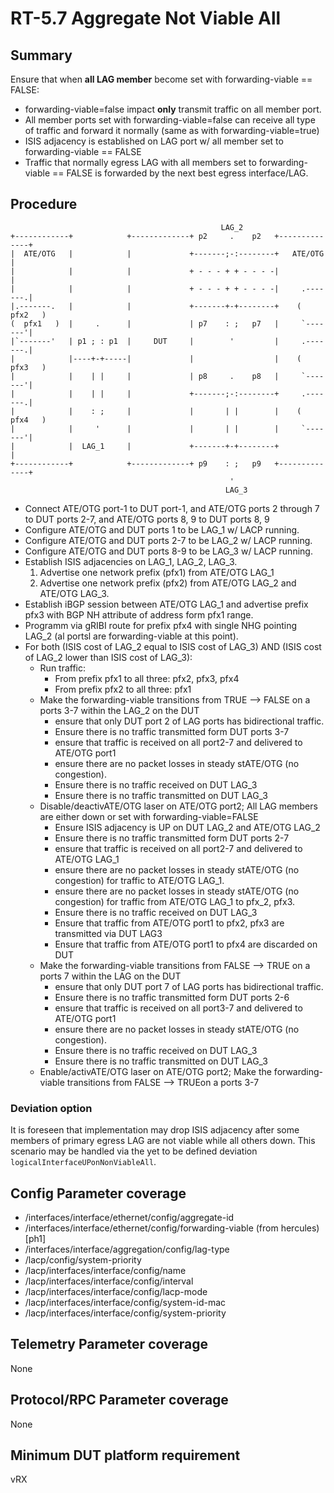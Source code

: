 # RT-5.7 Aggregate Not Viable All

## Summary

Ensure that when **all LAG member** become set with forwarding-viable == FALSE:

- forwarding-viable=false impact **only** transmit traffic on all member port.
- All member ports set with forwarding-viable=false can receive all type of
  traffic and forward it normally (same as with forwarding-viable=true)
- ISIS adjacency is established on LAG port w/ all member set to
  forwarding-viable == FALSE
- Traffic that normally egress LAG with all members set to forwarding-viable ==
  FALSE is forwarded by the next best egress interface/LAG.

## Procedure

```
                                               LAG_2
+------------+            +-------------+ p2     .    p2   +--------------+
|  ATE/OTG   |            |             +-------;-:--------+   ATE/OTG    |
|            |            |             + - - - + + - - - -|              |
|            |            |             + - - - + + - - - -|     .-------.|
|.-------.   |            |             +-------+-+--------+    (  pfx2   )
(  pfx1   )  |     .      |             | p7    : ;   p7   |     `-------'|
|`-------'   | p1 ; : p1  |     DUT     |        '         |     .-------.|
|            |----+-+-----|             |                  |    (  pfx3   )
|            |    | |     |             | p8     .    p8   |     `-------'|
|            |    | |     |             +-------;-:--------+     .-------.|
|            |    : ;     |             |       | |        |    (  pfx4   )
|            |     '      |             |       | |        |     `-------'|
|            |  LAG_1     |             +-------+-+--------+              |
+------------+            +-------------+ p9    : ;   p9   +--------------+
                                                 '
                                                LAG_3

```

- Connect ATE/OTG port-1 to DUT port-1, and ATE/OTG ports 2 through 7 to DUT ports 2-7,
  and ATE/OTG ports 8, 9 to DUT ports 8, 9
- Configure ATE/OTG and DUT ports 1 to be LAG_1 w/ LACP running.
- Configure ATE/OTG and DUT ports 2-7 to be LAG_2 w/ LACP running.
- Configure ATE/OTG and DUT ports 8-9 to be LAG_3 w/ LACP running.
- Establish ISIS adjacencies on LAG_1, LAG_2, LAG_3.
  1. Advertise one network prefix (pfx1) from ATE/OTG LAG_1
  1. Advertise one network prefix (pfx2) from ATE/OTG LAG_2 and ATE/OTG LAG_3.
- Establish iBGP session between ATE/OTG LAG_1 and advertise prefix pfx3 with BGP NH
  attribute of address form pfx1 range.
- Programm via gRIBI route for prefix pfx4 with single NHG pointing LAG_2 (al
  portsl are forwarding-viable at this point).
- For both (ISIS cost of LAG_2 equal to ISIS cost of LAG_3) AND (ISIS cost of
  LAG_2 lower than ISIS cost of LAG_3):
  - Run traffic:
    - From prefix pfx1 to all three: pfx2, pfx3, pfx4
    - From prefix pfx2 to all three: pfx1
  - Make the forwarding-viable transitions from TRUE --> FALSE on a ports 3-7
    within the LAG_2 on the DUT
    - ensure that only DUT port 2 of LAG ports has bidirectional traffic.
    - Ensure there is no traffic transmitted form DUT ports 3-7
    - ensure that traffic is received on all port2-7 and delivered to ATE/OTG port1
    - ensure there are no packet losses in steady stATE/OTG (no congestion).
    - Ensure there is no traffic received on DUT LAG_3
    - Ensure there is no traffic transmitted on DUT LAG_3
  - Disable/deactivATE/OTG laser on ATE/OTG port2; All LAG members are either down or
    set with forwarding-viable=FALSE
    - Ensure ISIS adjacency is UP on DUT LAG_2 and ATE/OTG LAG_2
    - Ensure there is no traffic transmitted form DUT ports 2-7
    - ensure that traffic is received on all port2-7 and delivered to ATE/OTG LAG_1
    - ensure there are no packet losses in steady stATE/OTG (no congestion) for
      traffic to ATE/OTG LAG_1.
    - ensure there are no packet losses in steady stATE/OTG (no congestion) for
      traffic from ATE/OTG LAG_1 to pfx_2, pfx3.
    - Ensure there is no traffic received on DUT LAG_3
    - Ensure that traffic from ATE/OTG port1 to pfx2, pfx3 are transmitted via DUT
      LAG3
    - Ensure that traffic from ATE/OTG port1 to pfx4 are discarded on DUT
  - Make the forwarding-viable transitions from FALSE --> TRUE on a ports 7
    within the LAG on the DUT
    - ensure that only DUT port 7 of LAG ports has bidirectional traffic.
    - Ensure there is no traffic transmitted form DUT ports 2-6
    - ensure that traffic is received on all port3-7 and delivered to ATE/OTG port1
    - ensure there are no packet losses in steady stATE/OTG (no congestion).
    - Ensure there is no traffic received on DUT LAG_3
    - Ensure there is no traffic transmitted on DUT LAG_3
  - Enable/activATE/OTG laser on ATE/OTG port2; Make the forwarding-viable transitions
    from FALSE --> TRUEon a ports 3-7

### Deviation option

It is foreseen that implementation may drop ISIS adjacency after some members of
primary egress LAG are not viable while all others down. This scenario may be
handled via the yet to be defined deviation `logicalInterfaceUPonNonViableAll`.

## Config Parameter coverage

- /interfaces/interface/ethernet/config/aggregate-id
- /interfaces/interface/ethernet/config/forwarding-viable (from hercules) [ph1]
- /interfaces/interface/aggregation/config/lag-type
- /lacp/config/system-priority
- /lacp/interfaces/interface/config/name
- /lacp/interfaces/interface/config/interval
- /lacp/interfaces/interface/config/lacp-mode
- /lacp/interfaces/interface/config/system-id-mac
- /lacp/interfaces/interface/config/system-priority

## Telemetry Parameter coverage

None

## Protocol/RPC Parameter coverage

None

## Minimum DUT platform requirement

vRX



